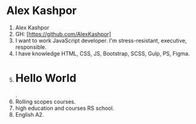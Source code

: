 # Alex Kashpor
1. Alex Kashpor
2. GH: [https://github.com/AlexKashpor]
3. I want to work JavaScript developer. I'm stress-resistant, executive, responsible.
4. I have knowledge HTML, CSS, JS, Bootstrap, SCSS, Gulp, PS, Figma.
5. <h1>Hello World</h1>.
6. Rolling scopes courses.
7. high education and courses RS school.
8. English A2.
